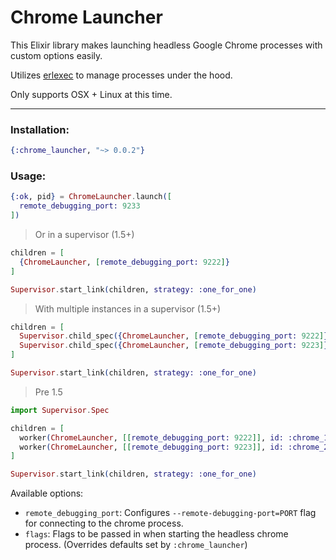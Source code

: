 # Chrome Launcher

This Elixir library makes launching headless Google Chrome processes with custom options easily.

Utilizes [erlexec](https://github.com/saleyn/erlexec) to manage processes under the hood.

Only supports OSX + Linux at this time.

---

### Installation:

```elixir
{:chrome_launcher, "~> 0.0.2"}
```

### Usage:

```elixir
{:ok, pid} = ChromeLauncher.launch([
  remote_debugging_port: 9233
])
```

> Or in a supervisor (1.5+)

```elixir
children = [
  {ChromeLauncher, [remote_debugging_port: 9222]}
]

Supervisor.start_link(children, strategy: :one_for_one)
```

> With multiple instances in a supervisor (1.5+)

```elixir
children = [
  Supervisor.child_spec({ChromeLauncher, [remote_debugging_port: 9222]}, id: :chrome_1),
  Supervisor.child_spec({ChromeLauncher, [remote_debugging_port: 9223]}, id: :chrome_2),
]

Supervisor.start_link(children, strategy: :one_for_one)
```

> Pre 1.5

```elixir
import Supervisor.Spec

children = [
  worker(ChromeLauncher, [[remote_debugging_port: 9222]], id: :chrome_1),
  worker(ChromeLauncher, [[remote_debugging_port: 9223]], id: :chrome_2),
]

Supervisor.start_link(children, strategy: :one_for_one)
```

Available options:

- `remote_debugging_port`: Configures `--remote-debugging-port=PORT` flag for connecting to the chrome process.
- `flags`: Flags to be passed in when starting the headless chrome process. (Overrides defaults set by `:chrome_launcher`)
